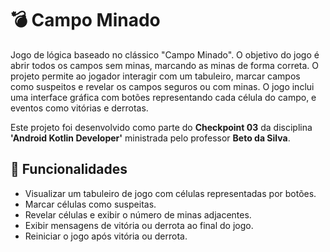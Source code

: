 # 💣 Campo Minado

Jogo de lógica baseado no clássico "Campo Minado". O objetivo do jogo é abrir todos os campos sem minas, marcando as minas de forma correta. O projeto permite ao jogador interagir com um tabuleiro, marcar campos como suspeitos e revelar os campos seguros ou com minas. O jogo inclui uma interface gráfica com botões representando cada célula do campo, e eventos como vitórias e derrotas.

Este projeto foi desenvolvido como parte do **Checkpoint 03** da disciplina **'Android Kotlin Developer'** ministrada pelo professor **Beto da Silva**.

## 📲 Funcionalidades

* Visualizar um tabuleiro de jogo com células representadas por botões.
* Marcar células como suspeitas.
* Revelar células e exibir o número de minas adjacentes.
* Exibir mensagens de vitória ou derrota ao final do jogo.
* Reiniciar o jogo após vitória ou derrota.

